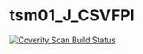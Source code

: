 # tsm01_J_CSVFPI
<a href="https://scan.coverity.com/projects/wendyzhang1121-tsm01_j_csvfpi">
  <img alt="Coverity Scan Build Status"
       src="https://scan.coverity.com/projects/9605/badge.svg"/>
</a>
